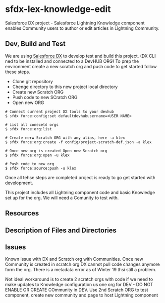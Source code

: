 # sfdx-lex-knowledge-edit
Salesforce DX project - Salesforce Lightning Knowledge component enables Community users to author or edit articles in Lightning Community.


## Dev, Build and Test
We are using [Salesforce DX](https://developer.salesforce.com/platform/dx) to develop test and build this project. (DX CLI ned to be installed and connected to a DevHUB ORG) To prep the environment create a new scratch org and push code to get started follow these steps.

* Clone git repository
* Chenge directory to this new project local directory
* Create new Scratch ORG
* Push code to new SCratch ORG
* Open new ORG

```
# Connect current project DX tools to your devhub
$ sfdx force:config:set defaultdevhubusername=<USER NAME>

# List all conecetd orgs
$ sfdx force:org:list

# Create nerw Scratch ORG with any alias, here -a klex
$ sfdx force:org:create -f config/project-scratch-def.json -a klex

# Once new org is created Open new Scratch org
$ sfdx force:org:open -u klex

# Push code to new org
$ sfdx force:source:push -u klex
```

Once all tehse steps are completed project is ready to go get started with development.

This project includes all Lightning component code and basic Knowledge set up for the org. We will need a Comunity to test with.

## Resources


## Description of Files and Directories


## Issues

Known issue with DX and Scratch org with Communities. Once new Community is created in scratch org DX cannot pull code changes anymore form the org. There is a metadata error as of Winter 19 thsi still a problem.

Not ideal workaround is to create 2 scratch orgs with code if we need to make updates to Knowledge configuration us one org for DEV - DO NOT ENABLE OR CREATE COmmunity in DEV. Use 2nd Scratch ORG to test component, create new community and page to host Lightning component
